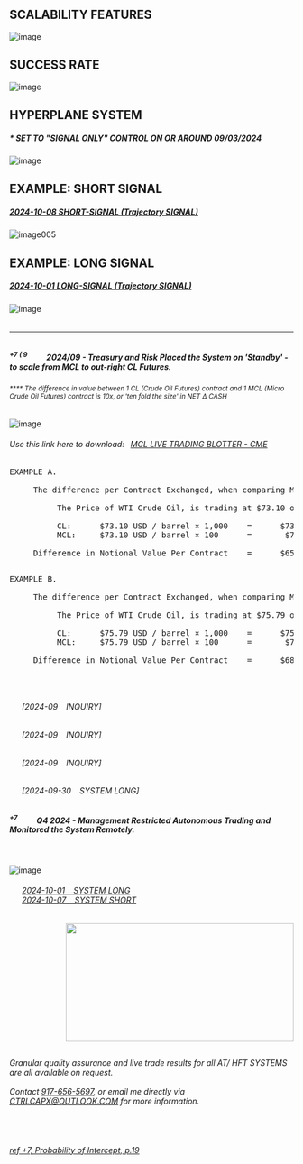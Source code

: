## SCALABILITY FEATURES

![image](https://github.com/user-attachments/assets/0aff10ba-9020-4cbb-819a-83c67979f2f8)


## SUCCESS RATE

![image](https://github.com/user-attachments/assets/efa06f69-1f25-4880-87a7-e16fafb858aa)


## HYPERPLANE SYSTEM

##### * SET TO "SIGNAL ONLY" CONTROL ON OR AROUND 09/03/2024
     
![image](https://github.com/user-attachments/assets/31423870-083f-450a-9fdf-57f8d2fdbe87)



## EXAMPLE: SHORT SIGNAL

##### [2024-10-08 SHORT-SIGNAL (Trajectory SIGNAL)](https://github.com/user-attachments/files/17710331/2024-10-08-SHORT-SIGNAL.Trajectory.pdf)

![image005](https://github.com/user-attachments/assets/e559370b-f522-4b36-accf-f38f354cb641)


## EXAMPLE: LONG SIGNAL

##### [2024-10-01 LONG-SIGNAL (Trajectory SIGNAL)](https://github.com/user-attachments/files/17710353/2024-10-01-.SIGNAL.Trajectory.pdf)
  
![image](https://github.com/user-attachments/assets/1dc4bb5e-78ec-4cbd-8393-fa44889996f2)
   


###### <!-- https://www.instagram.com/reel/DCMF3MiOOSD/?igsh=cjk3YXM1cjQ1MXBl -->




---

###### <overseas operations requested this VIA zoom and decided to just watch my screen instead>


##### <sup> +7  ( 9 </sup> &ensp; &ensp; &ensp; 2024/09 - Treasury and Risk Placed the System on 'Standby' - to scale from MCL to out-right CL Futures.

###### <sup> **** The difference in value between 1 CL (Crude Oil Futures) contract and 1 MCL (Micro Crude Oil Futures) contract is 10x, or 'ten fold the size' in NET Δ CASH </sup>

![image](https://github.com/user-attachments/assets/d358f1d8-bec3-4cd0-af75-1b9c46e868c1)

###### Use this link here to download:&ensp; [MCL LIVE TRADING BLOTTER - CME](https://github.com/user-attachments/files/17721064/_mcl_system_blotter.csv)

<pre>
EXAMPLE A.
     
     The difference per Contract Exchanged, when comparing MCL and CL.
          
          The Price of WTI Crude Oil, is trading at $73.10 on 2024/10/03
          
          CL:      $73.10 USD / barrel × 1,000    =      $73,100
          MCL:     $73.10 USD / barrel × 100      =       $7,310
               
     Difference in Notional Value Per Contract    =      $65,790  USD
     
</pre>


<pre>
EXAMPLE B.
     
     The difference per Contract Exchanged, when comparing MCL and CL.
          
          The Price of WTI Crude Oil, is trading at $75.79 on 2024/10/07
          
          CL:      $75.79 USD / barrel × 1,000    =      $75,790
          MCL:     $75.79 USD / barrel × 100      =       $7,579
               
     Difference in Notional Value Per Contract    =      $68,211  USD
     
</pre>


</br>
 

###### &ensp; &ensp; [2024-09 &ensp; INQUIRY]

###### &ensp; &ensp; [2024-09 &ensp; INQUIRY]

###### &ensp; &ensp; [2024-09 &ensp; INQUIRY]

###### &ensp; &ensp; [2024-09-30 &ensp; SYSTEM LONG]




###### <overseas operations requested this VIA zoom and decided to just watch my screen instead>

##### <sup> +7 </sup> &ensp; &ensp; &ensp; Q4 2024 - Management Restricted Autonomous Trading and Monitored the System Remotely.


</br>

![image](https://github.com/user-attachments/assets/a5e161be-ec39-41cb-b9fc-1cdd57681ec1)
   
###### &ensp; &ensp; [2024-10-01 &ensp; SYSTEM LONG](https://github.com/user-attachments/files/17719479/2024-10-01-.SIGNAL.ONLY.pdf) </br>  &ensp; &ensp; [2024-10-07 &ensp; SYSTEM SHORT](https://github.com/user-attachments/files/17719570/2024-10-08-SHORT-SIGNAL.pdf)

<p align="right">
  <img width="404" height="210" src="https://github.com/user-attachments/assets/389ce1c9-5a61-4ac7-bcdb-013f85a7b7d7">
</p>




<!--
  The Firm "Requested" that I send "Signals" thereafter causing concern(s).
  - As implied by the terms in my contract are meaningful.
  
  - $2.5MM/ Annum. may have very easily been generated overseas.
  - Perhaps maybe the greater of $7MM.
  - Not worth my time to follow that path.
  - They work from many different Countries all over the World.
    -- Certain of which can not be Adjudicated or "Courted".
    -- Not for Economic Benefit here from the United States.
    
-->

<!--

[Payout Schedule.docx](https://github.com/user-attachments/files/17906466/Payout.Schedule.docx)
-->

## <contact information>

###### Granular quality assurance and live trade results for all AT/ HFT SYSTEMS are all available on request. </br>  </br>  Contact [917-656-5697](tel:19176565697), or email me directly via CTRLCAPX@OUTLOOK.COM for more information.
</br>



###### [ref +7, Probability of Intercept, p.19](https://apps.dtic.mil/sti/tr/pdf/ADA464771.pdf)
</br>


<!-- https://github.com/user-attachments/files/17710813/_mcl_system_blotter.csv -->
